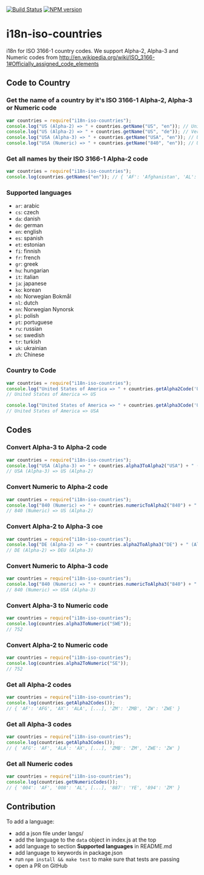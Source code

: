 [![Build Status](https://secure.travis-ci.org/michaelwittig/node-i18n-iso-countries.png)](http://travis-ci.org/michaelwittig/node-i18n-iso-countries)
[![NPM version](https://badge.fury.io/js/i18n-iso-countries.png)](http://badge.fury.io/js/i18n-iso-countries)

# i18n-iso-countries

i18n for ISO 3166-1 country codes. We support Alpha-2, Alpha-3 and Numeric codes from http://en.wikipedia.org/wiki/ISO_3166-1#Officially_assigned_code_elements

## Code to Country

### Get the name of a country by it's ISO 3166-1 Alpha-2, Alpha-3 or Numeric code

`````javascript
var countries = require("i18n-iso-countries");
console.log("US (Alpha-2) => " + countries.getName("US", "en")); // United States of America
console.log("US (Alpha-2) => " + countries.getName("US", "de")); // Vereinigte Staaten von Amerika
console.log("USA (Alpha-3) => " + countries.getName("USA", "en")); // United States of America
console.log("USA (Numeric) => " + countries.getName("840", "en")); // United States of America
`````

### Get all names by their ISO 3166-1 Alpha-2 code

`````javascript
var countries = require("i18n-iso-countries");
console.log(countries.getNames("en")); // { 'AF': 'Afghanistan', 'AL': 'Albania', [...], 'ZM': 'Zambia', 'ZW': 'Zimbabwe' }
`````

### Supported languages

* `ar`: arabic
* `cs`: czech
* `da`: danish
* `de`: german
* `en`: english
* `es`: spanish
* `et`: estonian
* `fi`: finnish
* `fr`: french
* `gr`: greek
* `hu`: hungarian
* `it`: italian
* `ja`: japanese
* `ko`: korean
* `nb`: Norwegian Bokmål
* `nl`: dutch
* `nn`: Norwegian Nynorsk
* `pl`: polish
* `pt`: portuguese
* `ru`: russian
* `se`: swedish
* `tr`: turkish
* `uk`: ukrainian
* `zh`: Chinese

### Country to Code

`````javascript
var countries = require("i18n-iso-countries");
console.log("United States of America => " + countries.getAlpha2Code('United States of America', 'en'));
// United States of America => US

console.log("United States of America => " + countries.getAlpha3Code('United States of America', 'en'));
// United States of America => USA
`````

## Codes

### Convert Alpha-3 to Alpha-2 code

`````javascript
var countries = require("i18n-iso-countries");
console.log("USA (Alpha-3) => " + countries.alpha3ToAlpha2("USA") + " (Alpha-2)");
// USA (Alpha-3) => US (Alpha-2)
`````

### Convert Numeric to Alpha-2 code

`````javascript
var countries = require("i18n-iso-countries");
console.log("840 (Numeric) => " + countries.numericToAlpha2("840") + " (Alpha-2)");
// 840 (Numeric) => US (Alpha-2)
`````

### Convert Alpha-2 to Alpha-3 coe
`````javascript
var countries = require("i18n-iso-countries");
console.log("DE (Alpha-2) => " + countries.alpha2ToAlpha3("DE") + " (Alpha-3)");
// DE (Alpha-2) => DEU (Alpha-3)
`````

### Convert Numeric to Alpha-3 code

`````javascript
var countries = require("i18n-iso-countries");
console.log("840 (Numeric) => " + countries.numericToAlpha3("840") + " (Alpha-3)");
// 840 (Numeric) => USA (Alpha-3)
`````

### Convert Alpha-3 to Numeric code

`````javascript
var countries = require("i18n-iso-countries");
console.log(countries.alpha3ToNumeric("SWE"));
// 752
`````

### Convert Alpha-2 to Numeric code

`````javascript
var countries = require("i18n-iso-countries");
console.log(countries.alpha2ToNumeric("SE"));
// 752
`````

### Get all Alpha-2 codes

`````javascript
var countries = require("i18n-iso-countries");
console.log(countries.getAlpha2Codes());
// { 'AF': 'AFG', 'AX': 'ALA', [...], 'ZM': 'ZMB', 'ZW': 'ZWE' }
`````

### Get all Alpha-3 codes

`````javascript
var countries = require("i18n-iso-countries");
console.log(countries.getAlpha3Codes());
// { 'AFG': 'AF', 'ALA': 'AX', [...], 'ZMB': 'ZM', 'ZWE': 'ZW' }
`````

### Get all Numeric codes

`````javascript
var countries = require("i18n-iso-countries");
console.log(countries.getNumericCodes());
// { '004': 'AF', '008': 'AL', [...], '887': 'YE', '894': 'ZM' }
`````

## Contribution

To add a language:

* add a json file under langs/
* add the language to the `data` object in index.js at the top
* add language to section **Supported languages** in README.md
* add language to keywords in package.json
* run `npm install && make test` to make sure that tests are passing
* open a PR on GitHub

